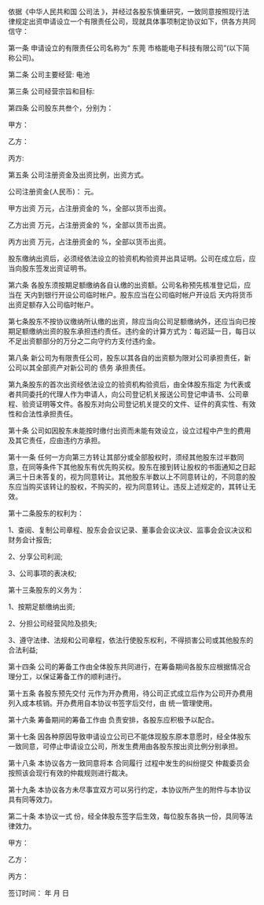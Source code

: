 
 


依据《中华人民共和国
公司法
》，并经过各股东慎重研究，一致同意按照现行法律规定出资申请设立一个有限责任公司，现就具体事项制定协议如下，供各方共同信守：


第一条 申请设立的有限责任公司名称为“
东莞
市格能电子科技有限公司”(以下简称公司)。


第二条 公司主要经营: 电池


第三条 公司经营宗旨和目标:


第四条 公司股东共叁个，分别为：


甲方：


乙方：


丙方:


第五条 公司注册资金及出资比例，出资方式。


公司注册资金(人民币)： 元。


甲方出资    万元，占注册资金的    %，全部以货币出资。


乙方出资    万元，占注册资金的    %，全部以货币出资。


丙方出资    万元，占注册资金的    %，全部以货币出资。


股东缴纳出资后，必须经依法设立的验资机构验资并出具证明。公司在成立后，应当向股东签发出资证明书。


第六条 各股东须按期足额缴纳各自认缴的出资额。公司名称预先核准登记后，应当在 天内到银行开设公司临时帐户。股东应当在公司临时帐户开设后 天内将货币出资足额存入公司临时帐户。


第七条股东不按协议缴纳所认缴的出资，除应当向公司足额缴纳外，还应当向已按期足额缴纳出资的股东承担违约责任。违约金的计算方式为：每迟延一日，每日以不足出资额部分的万分之二向守约方支付违约金。


第八条 新公司为有限责任公司，股东以其各自的出资额为限对公司承担责任，新公司以其全部资产对新公司的
债务
承担责任。


第九条股东的首次出资经依法设立的验资机构验资后，由全体股东指定 为代表或者共同委托的代理人作为申请人，向公司登记机关报送公司登记申请书、公司章程、验资证明等文件。各股东对向公司登记机关提交的文件、证件的真实性、有效性和合法性承担责任。


第十条 公司如因股东未能按时缴付出资而未能有效设立，设立过程中产生的费用及其它责任，应由违约方承担。


第十一条 任何一方向第三方转让其部分或全部股权时，须经其他股东过半数同意，在同等条件下其他股东有优先购买权。股东在接到转让股权的书面通知之日起满三十日未答复的，视为同意转让。其他股东半数以上不同意转让的，不同意的股东应当购买该转让的股权，不购买的，视为同意转让。违反上述规定的，其转让无效。


第十二条股东的权利为：


1、查阅、复制公司章程、股东会会议记录、董事会会议决议、监事会会议决议和财务会计报告;


2、分享公司利润;


3、公司事项的表决权;


第十三条股东的义务为：


1、按期足额缴纳出资;


2、分担公司经营风险及损失;


3、遵守法律、法规和公司章程，依法行使股东权利，不得损害公司或其他股东的合法利益;


第十四条 公司的筹备工作由全体股东共同进行，在筹备期间各股东应根据情况合理分工，以保证筹备工作的顺利进行。


第十五条 各股东预先交付 元作为开办费用，待公司正式成立后作为公司开办费用列入成本核销。开办费用自本协议书签字后交付，由 统一管理使用。


第十六条 筹备期间的筹备工作由 负责安排，各股东应积极予以配合。


第十七条 因各种原因导致申请设立公司已不能体现股东原本意愿时，经全体股东一致同意，可停止申请设立公司，所发生费用由各股东按出资比例分别承担。


第十八条 本协议各方一致同意将本
合同履行
过程中发生的纠纷提交 仲裁委员会按照该会现行有效的仲裁规则进行裁决。


第十九条 本协议各方未尽事宜双方可以另行约定，本协议所产生的附件与本协议具有同等效力。


第二十条 本协议一式 份，经全体股东签字后生效，每位股东各执一份，具同等法律效力。


甲方：


乙方：


丙方：


签订时间： 年 月 日




 


 

 
 
 
 
 
  


  
 

  


  


  
 
 
 
 

